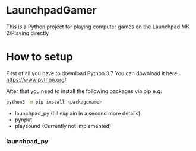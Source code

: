 # LaunchpadGamer
This is a Python project for playing computer games on the Launchpad MK 2/Playing directly

# How to setup
First of all you have to download Python 3.7
You can download it here: https://www.python.org/

After that you need to install the following packages via pip e.g.
```bash
python3 -m pip install <packagename>
```

- launchpad_py (I'll explain in a second more details)
- pynput
- playsound (Currently not implemented)

### launchpad_py
